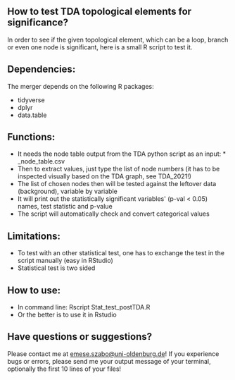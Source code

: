 
## How to test TDA topological elements for significance?

In order to see if the given topological element, which can be a loop, branch or even one node is significant, here is a small R script to test it.  
## Dependencies:
The merger depends on the following R packages:  
* tidyverse
* dplyr
* data.table

## Functions:
* It needs the node table output from the TDA python script as an input: * \_node_table.csv
* Then to extract values, just type the list of node numbers (it has to be inspected visually based on the TDA graph, see TDA_2021!)
* The list of chosen nodes then will be tested against the leftover data (background), variable by variable
* It will print out the statistically significant variables' (p-val < 0.05) names, test statistic and p-value
* The script will automatically check and convert categorical values 


## Limitations:
 * To test with an other statistical test, one has to exchange the test in the script manually (easy in RStudio)
 * Statistical test is two sided
 
 ## How to use:
* In command line: Rscript Stat_test_postTDA.R
* Or the better is to use it in Rstudio

## Have questions or suggestions?
Please contact me at emese.szabo@uni-oldenburg.de!
If you experience bugs or errors, please send me your output message of your terminal, optionally the first 10 lines of your files!

